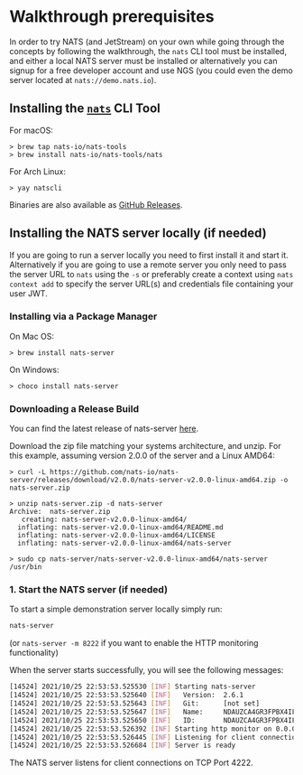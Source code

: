 # Walkthrough prerequisites

In order to try NATS (and JetStream) on your own while going through the concepts by following the walkthrough, the `nats` CLI tool must be installed, and either a local NATS server must be installed or alternatively you can signup for a free developer account and use NGS (you could even the demo server located at `nats://demo.nats.io`).

## Installing the [`nats`](/nats-tools/natscli.md) CLI Tool

For macOS:

```text
> brew tap nats-io/nats-tools
> brew install nats-io/nats-tools/nats
```

For Arch Linux:

```text
> yay natscli
```

Binaries are also available as [GitHub Releases](https://github.com/nats-io/natscli/releases).

## Installing the NATS server locally (if needed)

If you are going to run a server locally you need to first install it and start it. Alternatively if you are going to use a remote server you only need to pass the server URL to `nats` using the `-s` or preferably create a context using `nats context add` to specify the server URL(s) and credentials file containing your user JWT.

### Installing via a Package Manager

On Mac OS:

```text
> brew install nats-server
```

On Windows:

```text
> choco install nats-server
```

### Downloading a Release Build

You can find the latest release of nats-server [here](https://github.com/nats-io/nats-server/releases/latest).

Download the zip file matching your systems architecture, and unzip. For this example, assuming version 2.0.0 of the server and a Linux AMD64:

```text
> curl -L https://github.com/nats-io/nats-server/releases/download/v2.0.0/nats-server-v2.0.0-linux-amd64.zip -o nats-server.zip

> unzip nats-server.zip -d nats-server
Archive:  nats-server.zip
   creating: nats-server-v2.0.0-linux-amd64/
  inflating: nats-server-v2.0.0-linux-amd64/README.md
  inflating: nats-server-v2.0.0-linux-amd64/LICENSE
  inflating: nats-server-v2.0.0-linux-amd64/nats-server

> sudo cp nats-server/nats-server-v2.0.0-linux-amd64/nats-server /usr/bin
```

### 1. Start the NATS server (if needed)

To start a simple demonstration server locally simply run:

```bash
nats-server
```

(or `nats-server -m 8222` if you want to enable the HTTP monitoring functionality)

When the server starts successfully, you will see the following messages:

```bash
[14524] 2021/10/25 22:53:53.525530 [INF] Starting nats-server
[14524] 2021/10/25 22:53:53.525640 [INF]   Version:  2.6.1
[14524] 2021/10/25 22:53:53.525643 [INF]   Git:      [not set]
[14524] 2021/10/25 22:53:53.525647 [INF]   Name:     NDAUZCA4GR3FPBX4IFLBS4VLAETC5Y4PJQCF6APTYXXUZ3KAPBYXLACC
[14524] 2021/10/25 22:53:53.525650 [INF]   ID:       NDAUZCA4GR3FPBX4IFLBS4VLAETC5Y4PJQCF6APTYXXUZ3KAPBYXLACC
[14524] 2021/10/25 22:53:53.526392 [INF] Starting http monitor on 0.0.0.0:8222
[14524] 2021/10/25 22:53:53.526445 [INF] Listening for client connections on 0.0.0.0:4222
[14524] 2021/10/25 22:53:53.526684 [INF] Server is ready
```

The NATS server listens for client connections on TCP Port 4222.